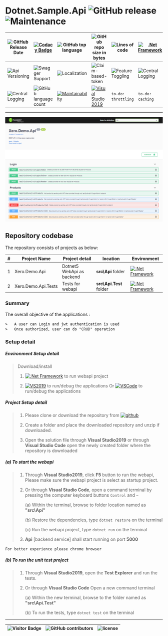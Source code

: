 # Dotnet.Sample.Api   ![GitHub release](https://img.shields.io/github/release/ajeetx/Dotnet.Sample.Api.svg?style=for-the-badge) ![Maintenance](https://img.shields.io/maintenance/yes/2021.svg?style=for-the-badge)                                                                                                                          

![GitHub Release Date](https://img.shields.io/github/release-date/ajeetx/dotnet.sample.api?style=for-the-badge)  | [![Codacy Badge](https://app.codacy.com/project/badge/Grade/1502c313d0a14671bcefac0d221a005c)](https://www.codacy.com/gh/AJEETX/Dotnet.Sample.Api/dashboard?utm_source=github.com&amp;utm_medium=referral&amp;utm_content=AJEETX/Dotnet.Sample.Api&amp;utm_campaign=Badge_Grade)  | ![GitHub top language](https://img.shields.io/github/languages/top/ajeetx/Dotnet.Sample.Api.svg?style=for-the-badge) |![GitHub repo size in bytes](https://img.shields.io/github/repo-size/ajeetx/Dotnet.Sample.Api.svg?style=for-the-badge)  | ![Lines of code](https://img.shields.io/tokei/lines/github/ajeetx/dotnet.sample.api?style=for-the-badge)| [![.Net Framework](https://img.shields.io/badge/DotNet-5.0-blue.svg?style=for-the-badge)](https://dotnet.microsoft.com/download/dotnet/5.0)
|  ---          | ---        | ---      | ---        | --- |  --- |
![Api Versioning](https://img.shields.io/badge/API-VERSIONING-orange.svg?style=for-the-badge) | ![Swagger Support](https://img.shields.io/badge/SWAGGER-SUPPORT-green.svg?style=for-the-badge)    | ![Localization](https://img.shields.io/badge/LOCALIZATION-CULTURE-yellow.svg?style=for-the-badge)   |  ![Claim-based-token](https://img.shields.io/badge/JWT-TOKEN-red.svg?style=for-the-badge) | ![Feature Toggling](https://img.shields.io/badge/FEATURE-TOGGLE-blue.svg?style=for-the-badge) | ![Central Logging](https://img.shields.io/badge/CENTRAL-LOGGING-ff69b4.svg?style=for-the-badge)
![Central Logging](https://img.shields.io/badge/EXCEPTION-HANDLING-critical.svg?style=for-the-badge) |  ![GitHub language count](https://img.shields.io/github/languages/count/ajeetx/Dotnet.Sample.Api.svg?style=for-the-badge) |   [![Maintainability](https://api.codeclimate.com/v1/badges/345eb92c5ece914b7c0d/maintainability)](https://codeclimate.com/github/AJEETX/Dotnet.Sample.Api/maintainability)  | [![Visual Studio 2019](https://img.shields.io/badge/VS-2019-blue.svg?style=for-the-badge)](https://visualstudio.microsoft.com/downloads/) |    `to-do: throttling`   |    `to-do: caching`


---------------------------------------


<img src='swagger.png' alt='swagger documentation' />

## Repository codebase
 
The repository consists of projects as below:


| # |Project Name | Project detail | location| Environment |
| ---| ---  | ---           | ---          | --- |
| 1 | Xero.Demo.Api | Dotnet5 WebApi as backend  |  **src\Api** folder | [![.Net Framework](https://img.shields.io/badge/DotNet-5.0-blue.svg?style=plastic)](https://dotnet.microsoft.com/download/dotnet/5.0)|
| 2 | Xero.Demo.Api.Tests | Tests for webapi |  **src\Api.Test** folder | [![.Net Framework](https://img.shields.io/badge/DotNet-5.0-blue.svg?style=plastic)](https://dotnet.microsoft.com/download/dotnet/5.0)| 

### Summary

The overall objective of the applications :
```
>	A user can Login and jwt authentication is used
>	Once authorized, user can do "CRUD" operation
```

### Setup detail

##### Environment Setup detail

> Download/install   	
>	1.	[![.Net Framework](https://img.shields.io/badge/DotNet-5.0-blue.svg?style=plastic)](https://dotnet.microsoft.com/download/dotnet/5.0) to run webapi project
>   
>   2. [![VS2019](https://img.shields.io/badge/VS-2019-blue.svg?style=plastic)](https://visualstudio.microsoft.com/downloads//) to run/debug the applications
>   Or [![VSCode](https://img.shields.io/badge/VS-Code-blue.svg?style=plastic)](https://code.visualstudio.com/) to run/debug the applications
>	
>   

##### Project Setup detail

>   1. Please clone or download the repository from [![github](https://img.shields.io/badge/git-hub-blue.svg?style=plastic)](https://github.com/AJEETX/Dotnet.Sample.Api) 
>   
>   2. Create a folder and place the downloaded repository and unzip if downloaded.
>   
>   3. Open the solution file through **Visual Studio2019** or through **Visual Studio Code** open the newly created folder where the repository is downloaded
>   
##### (a) To start the webapi
   
>   1. Through **Visual Studio2019**, click **F5** button to run the webapi, Please make sure the webapi project is select as startup project.
>    
>   2. Or through **Visual Studio Code**, open a command terminal by pressing the computer keyboard buttons `Control` and `~`
>
>       (a) Within the terminal, browse to folder location named as **"src\Api"** 
>  
>       (b) Restore the dependencies, type `dotnet restore` on the terminal
>
>       (c) Run the webapi project, type `dotnet run` on the terminal
>   
>   3. **Api** [backend service] shall start running on port **5000**

```
For better experience please chrome browser
```

##### (b) To run the unit test project
>   
>   1. Through **Visual Studio2019**, open the **Test Explorer** and run the tests.
>   
>   2. Or through **Visual Studio Code** Open a new command terminal
>   
>       (a) Within the new terminal, browse to the folder named as **"src\Api.Test"**
>   
>       (b) To run the tests, type `dotnet test` on the terminal


-----------------------------------------------------------------------
![Visitor Badge](https://visitor-badge.laobi.icu/badge?page_id=ajeetx/dotnet.sample.api)  | ![GitHub contributors](https://img.shields.io/github/contributors/ajeetx/Dotnet.Sample.Api.svg?style=plastic)|![license](https://img.shields.io/github/license/ajeetx/Dotnet.Sample.Api.svg?style=plastic)|
 | --- | --- | ---|
